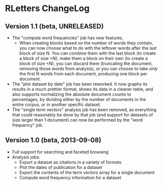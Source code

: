 # RLetters ChangeLog


## Version 1.1 (beta, UNRELEASED)

*   The "compute word frequencies" job has new features.
    *   When creating blocks based on the number of words they contain, you can now choose what to do with the leftover words after the last block of size N.  You can combine them with the last block (to create a block of size >N), make them a block on their own (to create a block of size <N), you can discard them (truncating the document, removing those words from analysis), or you can choose to take *only* the first N words from each document, producing one block per document.
*   The "plot dataset by date" job has been reworked.  It now graphs its results in a much prettier format, shows its data in a cleaner table, and also supports normalizing the absolute document counts to percentages, by dividing either by the number of documents in the entire corpus, or in another specific dataset.
*   The "single term vectors" analysis job has been removed, as everything that could reasonably be done by that job (and support for datasets of size larger than 1 document) can now be performed by the "word frequency" job.


## Version 1.0 (beta, 2013-09-08)

*   Full support for searching and faceted browsing
*   Analysis jobs:
    *   Export a dataset as citations in a variety of formats
    *   Plot the dates of publication for a dataset
    *   Export the contents of the term vectors array for a single document
    *   Compute word frequency information for a dataset
